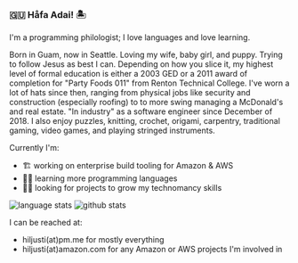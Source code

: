 ### 🇬🇺 Håfa Adai! 🏝

I'm a programming philologist; I love languages and love learning.

Born in Guam, now in Seattle. Loving my wife, baby girl, and puppy. Trying to follow Jesus as best I can. Depending on how you slice it, my highest level of formal education is either a 2003 GED or a 2011 award of completion for "Party Foods 011" from Renton Technical College. I've worn a lot of hats since then, ranging from physical jobs like security and construction (especially roofing) to to more swing managing a McDonald's and real estate. "In industry" as a software engineer since December of 2018. I also enjoy puzzles, knitting, crochet, origami, carpentry, traditional gaming, video games, and playing stringed instruments.

Currently I'm:

- 🏗 working on enterprise build tooling for Amazon & AWS
- 👨‍💻 learning more programming languages
- 🧙‍♂️ looking for projects to grow my technomancy skills


![language stats](https://github-readme-stats.vercel.app/api/top-langs/?username=hiljusti&langs_count=50&layout=compact&theme=gruvbox&show_icons=true)
![github stats](https://github-readme-stats.vercel.app/api?username=hiljusti&theme=gruvbox&show_icons=true)

<!--
**hiljusti/hiljusti** is a ✨ _special_ ✨ repository because its `README.md` (this file) appears on your GitHub profile.

Here are some ideas to get you started:

- 🔭 I’m currently working on ...
- 🌱 I’m currently learning ...
- 👯 I’m looking to collaborate on ...
- 🤔 I’m looking for help with ...
- 💬 Ask me about ...
- 📫 How to reach me: ...
- 😄 Pronouns: ...
- ⚡ Fun fact: ...
-->

I can be reached at:

- hiljusti(at)pm.me for mostly everything
- hiljusti(at)amazon.com for any Amazon or AWS projects I'm involved in
